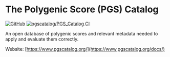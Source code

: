 # The Polygenic Score (PGS) Catalog

[![GitHub](https://img.shields.io/github/license/PGScatalog/PGS_Catalog.svg)](https://github.com/PGScatalog/PGS_Catalog/blob/master/LICENSE)
[![pgscatalog/PGS_Catalog CI](https://github.com/PGScatalog/PGS_Catalog/actions/workflows/django_ci.yml/badge.svg)](https://github.com/PGScatalog/PGS_Catalog/actions/workflows/django_ci.yml)

An open database of polygenic scores and relevant metadata needed to apply and evaluate them correctly.  

Website: [https://www.pgscatalog.org/](https://www.pgscatalog.org/docs/)

